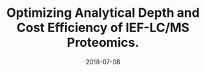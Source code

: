 ---
doi: 10.1109/TCBB.2015.2452901
journal: IEEE/ACM transactions on computational biology and bioinformatics
title: Optimizing Analytical Depth and Cost Efficiency of IEF-LC/MS Proteomics.
date: 2018-07-08
authors: Kifer, I, Branca, RM, Ben-Dor, A, Zhai, L, Xu, P, Lehtio, J, Yakhini, Z
---
